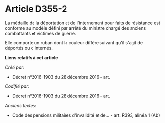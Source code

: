 # Article D355-2

La médaille de la déportation et de l'internement pour faits de résistance est conforme au modèle défini par arrêté du
ministre chargé des anciens combattants et victimes de guerre.

Elle comporte un ruban dont la couleur diffère suivant qu'il s'agit de déportés ou d'internés.

**Liens relatifs à cet article**

_Créé par_:

  - Décret n°2016-1903 du 28 décembre 2016 - art.

_Codifié par_:

  - Décret n°2016-1903 du 28 décembre 2016 - art.

_Anciens textes_:

  - Code des pensions militaires d'invalidité et de... - art. R393, alinéa 1 (Ab)
